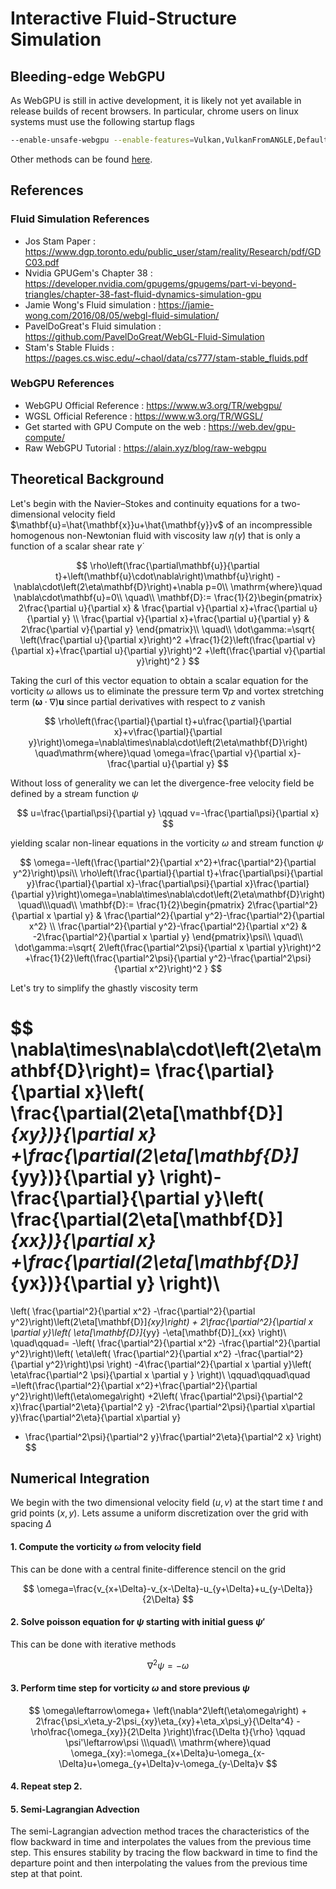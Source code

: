 # Interactive Fluid-Structure Simulation

## Bleeding-edge WebGPU

As WebGPU is still in active development, it is likely not yet available in release builds of recent browsers. In particular, chrome users on linux systems must use the following startup flags

```bash
--enable-unsafe-webgpu --enable-features=Vulkan,VulkanFromANGLE,DefaultANGLEVulkan
```

Other methods can be found [here](https://developer.chrome.com/en/docs/web-platform/webgpu/#use).

## References

### Fluid Simulation References

-   Jos Stam Paper : https://www.dgp.toronto.edu/public_user/stam/reality/Research/pdf/GDC03.pdf
-   Nvidia GPUGem's Chapter 38 : https://developer.nvidia.com/gpugems/gpugems/part-vi-beyond-triangles/chapter-38-fast-fluid-dynamics-simulation-gpu
-   Jamie Wong's Fluid simulation : https://jamie-wong.com/2016/08/05/webgl-fluid-simulation/
-   PavelDoGreat's Fluid simulation : https://github.com/PavelDoGreat/WebGL-Fluid-Simulation
-   Stam's Stable Fluids : https://pages.cs.wisc.edu/~chaol/data/cs777/stam-stable_fluids.pdf

### WebGPU References

-   WebGPU Official Reference : https://www.w3.org/TR/webgpu/
-   WGSL Official Reference : https://www.w3.org/TR/WGSL/
-   Get started with GPU Compute on the web : https://web.dev/gpu-compute/
-   Raw WebGPU Tutorial : https://alain.xyz/blog/raw-webgpu

## Theoretical Background

Let's begin with the Navier–Stokes and continuity equations for a two-dimensional velocity field $\mathbf{u}=\hat{\mathbf{x}}u+\hat{\mathbf{y}}v$ of an incompressible homogenous non-Newtonian fluid with viscosity law $\eta(\dot\gamma)$ that is only a function of a scalar shear rate $\dot\gamma$

$$
\rho\left(\frac{\partial\mathbf{u}}{\partial t}+\left(\mathbf{u}\cdot\nabla\right)\mathbf{u}\right)
-\nabla\cdot\left(2\eta\mathbf{D}\right)+\nabla p=0\\
\mathrm{where}\quad
\nabla\cdot\mathbf{u}=0\\
\quad\\
\mathbf{D}:=
\frac{1}{2}\begin{pmatrix}
2\frac{\partial u}{\partial x} &
\frac{\partial v}{\partial x}+\frac{\partial u}{\partial y} \\
\frac{\partial v}{\partial x}+\frac{\partial u}{\partial y} &
2\frac{\partial v}{\partial y}
\end{pmatrix}\\
\quad\\
\dot\gamma:=\sqrt{
 \left(\frac{\partial u}{\partial x}\right)^2
+\frac{1}{2}\left(\frac{\partial v}{\partial x}+\frac{\partial u}{\partial y}\right)^2
+\left(\frac{\partial v}{\partial y}\right)^2
}
$$

Taking the curl of this vector equation to obtain a scalar equation for the vorticity $\omega$ allows us to eliminate the pressure term $\nabla p$ and vortex stretching term $\left(\boldsymbol{\omega}\cdot\nabla\right)\mathbf{u}$ since partial derivatives with respect to $z$ vanish

$$
\rho\left(\frac{\partial}{\partial t}+u\frac{\partial}{\partial x}+v\frac{\partial}{\partial y}\right)\omega=\nabla\times\nabla\cdot\left(2\eta\mathbf{D}\right)
\quad\mathrm{where}\quad \omega=\frac{\partial v}{\partial x}-\frac{\partial u}{\partial y}
$$

Without loss of generality we can let the divergence-free velocity field be defined by a stream function $\psi$

$$
u=\frac{\partial\psi}{\partial y}
\qquad
v=-\frac{\partial\psi}{\partial x}
$$

yielding scalar non-linear equations in the vorticity $\omega$ and stream function $\psi$

$$
\omega=-\left(\frac{\partial^2}{\partial x^2}+\frac{\partial^2}{\partial y^2}\right)\psi\\
\rho\left(\frac{\partial}{\partial t}+\frac{\partial\psi}{\partial y}\frac{\partial}{\partial x}-\frac{\partial\psi}{\partial x}\frac{\partial}{\partial y}\right)\omega=\nabla\times\nabla\cdot\left(2\eta\mathbf{D}\right)
\quad\\\quad\\
\mathbf{D}:=
\frac{1}{2}\begin{pmatrix}
2\frac{\partial^2}{\partial x \partial y} &
\frac{\partial^2}{\partial y^2}-\frac{\partial^2}{\partial x^2} \\
\frac{\partial^2}{\partial y^2}-\frac{\partial^2}{\partial x^2} &
-2\frac{\partial^2}{\partial x \partial y}
\end{pmatrix}\psi\\
\quad\\
\dot\gamma:=\sqrt{
 2\left(\frac{\partial^2\psi}{\partial x \partial y}\right)^2
+\frac{1}{2}\left(\frac{\partial^2\psi}{\partial y^2}-\frac{\partial^2\psi}{\partial x^2}\right)^2
}
$$

Let's try to simplify the ghastly viscosity term

$$
\nabla\times\nabla\cdot\left(2\eta\mathbf{D}\right)=
\frac{\partial}{\partial x}\left(
 \frac{\partial(2\eta[\mathbf{D}]_{xy})}{\partial x}
+\frac{\partial(2\eta[\mathbf{D}]_{yy})}{\partial y}
\right)-
\frac{\partial}{\partial y}\left(
 \frac{\partial(2\eta[\mathbf{D}]_{xx})}{\partial x}
+\frac{\partial(2\eta[\mathbf{D}]_{yx})}{\partial y}
\right)\\
=
\left(
 \frac{\partial^2}{\partial x^2}
-\frac{\partial^2}{\partial y^2}\right)\left(2\eta[\mathbf{D}]_{xy}\right)
+
2\frac{\partial^2}{\partial x \partial y}\left(
\eta[\mathbf{D}]_{yy}
-\eta[\mathbf{D}]_{xx}
\right)\\
\quad\qquad=
-\left(
 \frac{\partial^2}{\partial x^2}
-\frac{\partial^2}{\partial y^2}\right)\left(
 \eta\left(
 \frac{\partial^2}{\partial x^2}
-\frac{\partial^2}{\partial y^2}\right)\psi
\right)
-4\frac{\partial^2}{\partial x \partial y}\left(
 \eta\frac{\partial^2 \psi}{\partial x \partial y }
\right)\\
\qquad\qquad\quad
=\left(\frac{\partial^2}{\partial x^2}+\frac{\partial^2}{\partial y^2}\right)\left(\eta\omega\right)
+2\left(
  \frac{\partial^2\psi}{\partial^2 x}\frac{\partial^2\eta}{\partial^2 y}
-2\frac{\partial^2\psi}{\partial x\partial y}\frac{\partial^2\eta}{\partial x\partial y}
+ \frac{\partial^2\psi}{\partial^2 y}\frac{\partial^2\eta}{\partial^2 x}
\right)
$$

## Numerical Integration

We begin with the two dimensional velocity field $(u,v)$ at the start time $t$ and grid points $(x,y)$. Lets assume a uniform discretization over the grid with spacing $\Delta$

#### 1. Compute the vorticity $\omega$ from velocity field

This can be done with a central finite-difference stencil on the grid

$$
\omega=\frac{v_{x+\Delta}-v_{x-\Delta}-u_{y+\Delta}+u_{y-\Delta}}{2\Delta}
$$

#### 2. Solve poisson equation for $\psi$ starting with initial guess $\psi'$

This can be done with iterative methods

$$
\nabla^2\psi=-\omega
$$

#### 3. Perform time step for vorticity $\omega$ and store previous $\psi$

$$
\omega\leftarrow\omega+
\left(\nabla^2\left(\eta\omega\right)
+
2\frac{\psi_x\eta_y-2\psi_{xy}\eta_{xy}+\eta_x\psi_y}{\Delta^4}
-\rho\frac{\omega_{xy}}{2\Delta }\right)\frac{\Delta t}{\rho}
\qquad
\psi'\leftarrow\psi
\\\quad\\
\mathrm{where}\quad \omega_{xy}:=\omega_{x+\Delta}u-\omega_{x-\Delta}u+\omega_{y+\Delta}v-\omega_{y-\Delta}v
$$

#### 4. Repeat step 2.

#### 5. Semi-Lagrangian Advection

The semi-Lagrangian advection method traces the characteristics of the flow backward in time and interpolates the values from the previous time step. This ensures stability by tracing the flow backward in time to find the departure point and then interpolating the values from the previous time step at that point.

